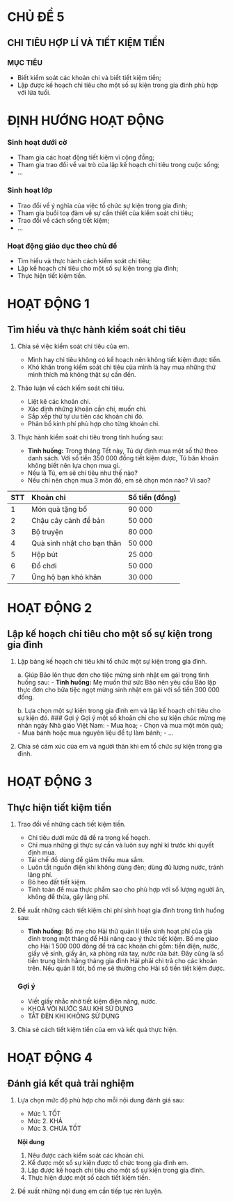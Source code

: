 # CHỦ ĐỀ 5
## CHI TIÊU HỢP LÍ VÀ TIẾT KIỆM TIỀN

### MỤC TIÊU
- Biết kiểm soát các khoản chi và biết tiết kiệm tiền;
- Lập được kế hoạch chi tiêu cho một số sự kiện trong gia đình phù hợp với lứa tuổi.

# ĐỊNH HƯỚNG HOẠT ĐỘNG

### Sinh hoạt dưới cờ
- Tham gia các hoạt động tiết kiệm vì cộng đồng;
- Tham gia trao đổi về vai trò của lập kế hoạch chi tiêu trong cuộc sống;
- ...

### Sinh hoạt lớp
- Trao đổi về ý nghĩa của việc tổ chức sự kiện trong gia đình;
- Tham gia buổi toạ đàm về sự cần thiết của kiểm soát chi tiêu;
- Trao đổi về cách sống tiết kiệm;
- ...

### Hoạt động giáo dục theo chủ đề
- Tìm hiểu và thực hành cách kiểm soát chi tiêu;
- Lập kế hoạch chi tiêu cho một số sự kiện trong gia đình;
- Thực hiện tiết kiệm tiền.

# HOẠT ĐỘNG 1
## Tìm hiểu và thực hành kiểm soát chi tiêu

1.  Chia sẻ việc kiểm soát chi tiêu của em.
    - Mình hay chi tiêu không có kế hoạch nên không tiết kiệm được tiền.
    - Khó khăn trong kiểm soát chi tiêu của mình là hay mua những thứ mình thích mà không thật sự cần đến.

2.  Thảo luận về cách kiểm soát chi tiêu.
    - Liệt kê các khoản chi.
    - Xác định những khoản cần chi, muốn chi.
    - Sắp xếp thứ tự ưu tiên các khoản chi đó.
    - Phân bổ kinh phí phù hợp cho từng khoản chi.

3.  Thực hành kiểm soát chi tiêu trong tình huống sau:
    - **Tình huống:** Trong tháng Tết này, Tú dự định mua một số thứ theo danh sách. Với số tiền 350 000 đồng tiết kiệm được, Tú băn khoăn không biết nên lựa chọn mua gì.
    - Nếu là Tú, em sẽ chi tiêu như thế nào?
    - Nếu chỉ nên chọn mua 3 món đồ, em sẽ chọn món nào? Vì sao?

| STT | Khoản chi               | Số tiền (đồng) |
| :-- | :---------------------- | :------------- |
| 1   | Món quà tặng bố         | 90 000         |
| 2   | Chậu cây cảnh để bàn    | 50 000         |
| 3   | Bộ truyện              | 80 000         |
| 4   | Quà sinh nhật cho bạn thân | 50 000         |
| 5   | Hộp bút                 | 25 000         |
| 6   | Đồ chơi                 | 50 000         |
| 7   | Ủng hộ bạn khó khăn     | 30 000         |

# HOẠT ĐỘNG 2
## Lập kế hoạch chi tiêu cho một số sự kiện trong gia đình

1.  Lập bảng kế hoạch chi tiêu khi tổ chức một sự kiện trong gia đình.

    a. Giúp Bảo lên thực đơn cho tiệc mừng sinh nhật em gái trong tình huống sau:
        - **Tình huống:** Mẹ muốn thử sức Bảo nên yêu cầu Bảo lập thực đơn cho bữa tiệc ngọt mừng sinh nhật em gái với số tiền 300 000 đồng.

    b. Lựa chọn một sự kiện trong gia đình em và lập kế hoạch chi tiêu cho sự kiện đó.
        ### Gợi ý
        Gợi ý một số khoản chi cho sự kiện chúc mừng mẹ nhân ngày Nhà giáo Việt Nam:
        - Mua hoa;
        - Chọn và mua một món quà;
        - Mua bánh hoặc mua nguyên liệu để tự làm bánh;
        - ...

3.  Chia sẻ cảm xúc của em và người thân khi em tổ chức sự kiện trong gia đình.

# HOẠT ĐỘNG 3
## Thực hiện tiết kiệm tiền

1.  Trao đổi về những cách tiết kiệm tiền.
    - Chi tiêu dưới mức đã đề ra trong kế hoạch.
    - Chỉ mua những gì thực sự cần và luôn suy nghĩ kĩ trước khi quyết định mua.
    - Tái chế đồ dùng để giảm thiểu mua sắm.
    - Luôn tắt nguồn điện khi không dùng đèn; dùng đủ lượng nước, tránh lãng phí.
    - Bỏ heo đất tiết kiệm.
    - Tính toán để mua thực phẩm sao cho phù hợp với số lượng người ăn, không để thừa, gây lãng phí.

2.  Đề xuất những cách tiết kiệm chi phí sinh hoạt gia đình trong tình huống sau:
    - **Tình huống:** Bố mẹ cho Hải thử quản lí tiền sinh hoạt phí của gia đình trong một tháng để Hải nâng cao ý thức tiết kiệm. Bố mẹ giao cho Hải 1 500 000 đồng để trả các khoản chi gồm: tiền điện, nước, giấy vệ sinh, giấy ăn, xà phòng rửa tay, nước rửa bát. Đây cũng là số tiền trung bình hằng tháng gia đình Hải phải chi trả cho các khoản trên. Nếu quản lí tốt, bố mẹ sẽ thưởng cho Hải số tiền tiết kiệm được.
    ### Gợi ý
    - Viết giấy nhắc nhở tiết kiệm điện năng, nước.
    - KHOÁ VÒI NƯỚC SAU KHI SỬ DỤNG
    - TẮT ĐÈN KHI KHÔNG SỬ DỤNG

3.  Chia sẻ cách tiết kiệm tiền của em và kết quả thực hiện.

# HOẠT ĐỘNG 4
## Đánh giá kết quả trải nghiệm

1.  Lựa chọn mức độ phù hợp cho mỗi nội dung đánh giá sau:
    - Mức 1. TỐT
    - Mức 2. KHÁ
    - Mức 3. CHƯA TỐT

    **Nội dung**
    1.  Nêu được cách kiểm soát các khoản chi.
    2.  Kể được một số sự kiện được tổ chức trong gia đình em.
    3.  Lập được kế hoạch chi tiêu cho một số sự kiện trong gia đình.
    4.  Thực hiện được một số cách tiết kiệm tiền.

2.  Đề xuất những nội dung em cần tiếp tục rèn luyện.

